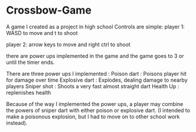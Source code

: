 # Crossbow-Game
A game I created as a project in high school
Controls are simple: 
player 1:
WASD to move and t to shoot

player 2: 
arrow keys to move and right ctrl to shoot

there are power ups implemented in the game and the game goes to 3 or until the timer ends.

There are three power ups I implemented :
Poison dart : Poisons player hit for damage over time
Explosive dart : Explodes, dealing damage to nearby players
Sniper shot : Shoots a very fast almost straight dart
Health Up : replenishes health

Because of the way I implemented the power ups, a player may combine the powers of sniper dart with either poison or explosive dart.
(I intended to make a poisonous explosion, but I had to move on to other school work instead).
